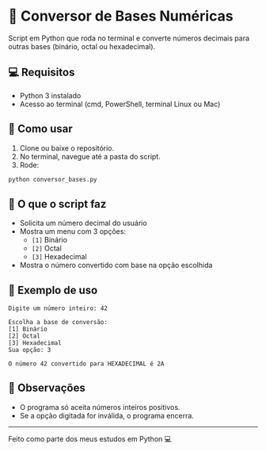 # 🔢 Conversor de Bases Numéricas

Script em Python que roda no terminal e converte números decimais para outras bases (binário, octal ou hexadecimal).

## 💻 Requisitos

- Python 3 instalado
- Acesso ao terminal (cmd, PowerShell, terminal Linux ou Mac)

## 🚀 Como usar

1. Clone ou baixe o repositório.
2. No terminal, navegue até a pasta do script.
3. Rode:

```bash
python conversor_bases.py
```

## 🧠 O que o script faz

- Solicita um número decimal do usuário
- Mostra um menu com 3 opções:
  - `[1]` Binário
  - `[2]` Octal
  - `[3]` Hexadecimal
- Mostra o número convertido com base na opção escolhida

## 🧪 Exemplo de uso

```text
Digite um número inteiro: 42

Escolha a base de conversão:
[1] Binário
[2] Octal
[3] Hexadecimal
Sua opção: 3

O número 42 convertido para HEXADECIMAL é 2A
```

## 📝 Observações

- O programa só aceita números inteiros positivos.
- Se a opção digitada for inválida, o programa encerra.

---

Feito como parte dos meus estudos em Python 💻
